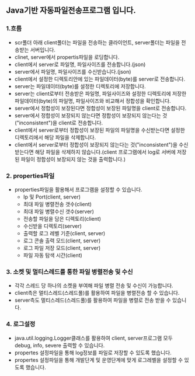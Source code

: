 ## Java기반 자동파일전송프로그램 입니다.

### 1.흐름
- scr폴더 아래 client폴더는 파일을 전송하는 클라이언트, server폴더는 파일을 전송받는 서버입니다.
- clinet, server에서 propertis파일을 로딩합니다.
- client에서 server로 파일명, 파일사이즈를 전송합니다.(json)
- server에서 파일명, 파일사이즈를 수신받습니다.(json)
- client에서 설정한 디렉토리안에 있는 파일데이터(byte)를 server로 전송합니다.
- server는 파일데이터(byte)를 설정한 디렉토리에 저장합니다.
- server는 client로부터 전송받은 파일명, 파일사이즈와 설정한 디렉토리에 저장한 파일데이터(byte)의 파일명, 파일사이즈와 비교해서 정합성을 확인합니다.
- server에서 정합성이 보장된다면 정합성이 보장된 파일명을 client로 전송합니다.
- server에서 정합성이 보장되지 않는다면 정합성이 보장되지 않는다는 것("inconsistent")을 client로 전송합니다.
- client에서 server로부터 정합성이 보장된 파일의 파일명을 수신받는다면 설정한 디렉토리에서 해당 파일을 삭제합니다.
- client에서 server로부터 정합성이 보장되지 않는다는 것("inconsistent")을 수신받는다면 해당 파일을 삭제하지 않습니다.(client 프로그램에서 log로 서버에 저장된 파일이 정합성이 보장되지 않는 것을 출력합니다.)


### 2. properties파일 
- properties파일을 활용해서 프로그램을 설정할 수 있습니다.
  - Ip 및 Port(client, server)
  - 최대 파일 병렬전송 갯수(client)
  - 최대 파일 병렬수신 갯수(server)
  - 전송할 파일을 담은 디렉토리(client)
  - 수신받을 디렉토리(server)
  - 출력할 로그 레벨 기준(client, server)
  - 로그 콘솔 출력 모드(client, server)
  - 로그 파일 저장 모드(client, server)
  - 파일 자동 탐색 시간(client)

### 3. 소켓 및 멀티스레드를 통한 파일 병렬전송 및 수신
- 각각 스레드 당 하나의 소켓을 부여해 파일 병렬 전송 및 수신이 가능합니다.
- client측은 멀티스레드(스레드풀)를 활용하여 파일을 병렬전송 할 수 있습니다.
- server측도 멀티스레드(스레드풀)를 활용하여 파일을 병렬로 전송 받을 수 있습니다.

### 4. 로그설정
- java.util.logging.Logger클래스를 활용하여 client, server프로그램 모두 debug, info, severe 출력할 수 있습니다.
- propertes 설정파일을 통해 log정보를 파일로 저장할 수 있도록 했습니다.
- propertes 설정파일을 통해 개발단계 및 운영단계에 맞게 로그레벨을 설정할 수 있도록 했습니다.
